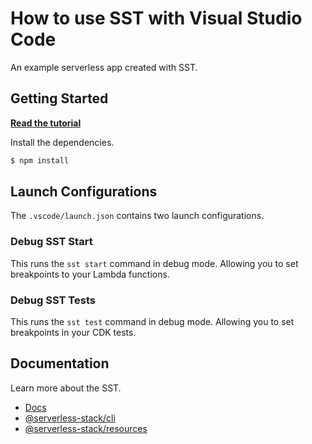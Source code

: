 # How to use SST with Visual Studio Code

An example serverless app created with SST.

## Getting Started

[**Read the tutorial**](https://serverless-stack.com/examples/how-to-debug-lambda-functions-with-visual-studio-code.html)

Install the dependencies.

```bash
$ npm install
```

## Launch Configurations

The `.vscode/launch.json` contains two launch configurations.

### Debug SST Start

This runs the `sst start` command in debug mode. Allowing you to set breakpoints to your Lambda functions.

### Debug SST Tests

This runs the `sst test` command in debug mode. Allowing you to set breakpoints in your CDK tests.

## Documentation

Learn more about the SST.

- [Docs](https://docs.serverless-stack.com/)
- [@serverless-stack/cli](https://docs.serverless-stack.com/packages/cli)
- [@serverless-stack/resources](https://docs.serverless-stack.com/packages/resources)
